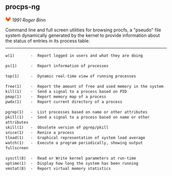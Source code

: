 <!--
File          : procps-ng.md

Created       : Mon 02 Nov 2015 01:14:54
Last Modified : Wed 18 Nov 2015 18:51:50
Maintainer    : sharlatan
-->

procps-ng
---------
[![](../icons/gitlab.png)](https://gitlab.com/procps-ng/procps)
_1991 Roger Binn_

Command line and full screen utilities for browsing procfs, a "pseudo" file
system dynamically generated by the kernel to provide information about the
status of entries in its process table.
***

    w(1)       -  Report logged in users and what they are doing

    ps(1)      -  Report information of processes

    top(1)     -  Dynamic real-time view of running processes

    free(1)    -  Report the amount of free and used memory in the system
    kill(1)    -  Send a signal to a process based on PID
    pmap(1)    -  Report memory map of a process
    pwdx(1)    -  Report current directory of a process

    pgrep(1)   -  List processes based on name or other attributes
    pkill(1)   -  Send a signal to a process based on name or other attributes
    skill(1)   -  Obsolete version of pgrep/pkill
    snice(1)   -  Renice a process
    tload(1)   -  Graphical representation of system load average
    watch(1)   -  Execute a program periodically, showing output fullscreen

    sysctl(8)  -  Read or Write kernel parameters at run-time
    uptime(1)  -  Display how long the system has been running
    vmstat(8)  -  Report virtual memory statistics
